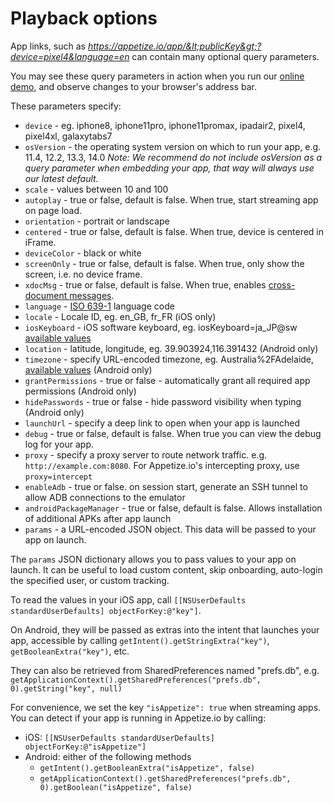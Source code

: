 # Playback options

App links, such as _https://appetize.io/app/&lt;publicKey&gt;?device=pixel4&language=en_ can contain many optional query parameters. 

You may see these query parameters in action when you run our [online demo](https://appetize.io/demo), and observe changes to your browser's address bar. 

These parameters specify:

* `device` - eg. iphone8, iphone11pro, iphone11promax, ipadair2, pixel4, pixel4xl, galaxytabs7
* `osVersion` - the operating system version on which to run your app, e.g. 11.4, 12.2, 13.3, 14.0 _Note: We recommend do not include osVersion as a query parameter when embedding your app, that way will always use our latest default._
* `scale` - values between 10 and 100
* `autoplay` - true or false, default is false. When true, start streaming app on page load.
* `orientation` - portrait or landscape
* `centered` - true or false, default is false. When true, device is centered in iFrame.
* `deviceColor` - black or white
* `screenOnly` - true or false, default is false. When true, only show the screen, i.e. no device frame.
* `xdocMsg` - true or false, default is false. When true, enables [cross-document messages](cross-document-messages.md).
* `language` - [ISO 639-1](https://en.wikipedia.org/wiki/List_of_ISO_639-1_codes) language code
* `locale` - Locale ID, eg. en\_GB, fr\_FR \(iOS only\)
* `iosKeyboard` - iOS software keyboard, eg. iosKeyboard=ja\_JP@sw [available values](https://pgssoft.github.io/AutoMate/Enums/SoftwareKeyboard.html)
* `location` - latitude, longitude, eg. 39.903924,116.391432 \(Android only\)
* `timezone` - specify URL-encoded timezone, eg. Australia%2FAdelaide, [available values](https://en.wikipedia.org/wiki/List_of_tz_database_time_zones) \(Android only\)
* `grantPermissions` - true or false - automatically grant all required app permissions \(Android only\)
* `hidePasswords` - true or false - hide password visibility when typing \(Android only\)
* `launchUrl` - specify a deep link to open when your app is launched
* `debug` - true or false, default is false. When true you can view the debug log for your app. 
* `proxy` - specify a proxy server to route network traffic. e.g. `http://example.com:8080`. For Appetize.io's intercepting proxy, use `proxy=intercept`
* `enableAdb` - true or false. on session start, generate an SSH tunnel to allow ADB connections to the emulator
* `androidPackageManager` - true or false, default is false. Allows installation of additional APKs after app launch
* `params` - a URL-encoded JSON object. This data will be passed to your app on launch.

The `params` JSON dictionary allows you to pass values to your app on launch. It can be useful to load custom content, skip onboarding, auto-login the specified user, or custom tracking.

To read the values in your iOS app, call `[[NSUserDefaults standardUserDefaults] objectForKey:@"key"]`.

On Android, they will be passed as extras into the intent that launches your app, accessible by calling `getIntent().getStringExtra("key")`, `getBooleanExtra("key")`, etc. 

They can also be retrieved from SharedPreferences named "prefs.db", e.g. `getApplicationContext().getSharedPreferences("prefs.db", 0).getString("key", null)`

For convenience, we set the key `"isAppetize": true` when streaming apps. You can detect if your app is running in Appetize.io by calling:

* iOS: `[[NSUserDefaults standardUserDefaults] objectForKey:@"isAppetize"]`
* Android: either of the following methods
  * `getIntent().getBooleanExtra("isAppetize", false)`
  * `getApplicationContext().getSharedPreferences("prefs.db", 0).getBoolean("isAppetize", false)`

